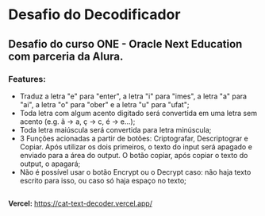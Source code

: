 # Desafio do Decodificador

## Desafio do curso ONE - Oracle Next Education com parceria da Alura.

### Features:
- Traduz a letra "e" para "enter", a letra "i" para "imes", a letra "a" para "ai", a letra "o" para "ober" e a letra "u" para "ufat";
- Toda letra com algum acento digitado será convertida em uma letra sem acento (e.g. ã -> a, ç -> c, é -> e...);
- Toda letra maiúscula será convertida para letra minúscula;
- 3 Funções acionadas a partir de botões: Criptografar, Descriptograr e Copiar. Após utilizar os dois primeiros, o texto do input será apagado e enviado para a área do output. O botão copiar, após copiar o texto do output, o apagará;
- Não é possível usar o botão Encrypt ou o Decrypt caso: não haja texto escrito para isso, ou caso só haja espaço no texto;

##

<b>Vercel:</b> 
https://cat-text-decoder.vercel.app/
